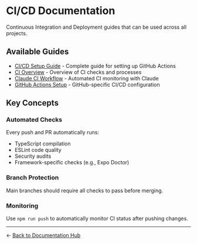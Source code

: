 # CI/CD Documentation

Continuous Integration and Deployment guides that can be used across all projects.

## Available Guides

- [CI/CD Setup Guide](./ci-cd-setup-guide.md) - Complete guide for setting up GitHub Actions
- [CI Overview](./ci-overview.md) - Overview of CI checks and processes
- [Claude CI Workflow](./claude-ci-workflow.md) - Automated CI monitoring with Claude
- [GitHub Actions Setup](./github-actions-setup.md) - GitHub-specific CI/CD configuration

## Key Concepts

### Automated Checks
Every push and PR automatically runs:
- TypeScript compilation
- ESLint code quality
- Security audits
- Framework-specific checks (e.g., Expo Doctor)

### Branch Protection
Main branches should require all checks to pass before merging.

### Monitoring
Use `npm run push` to automatically monitor CI status after pushing changes.

---

← [Back to Documentation Hub](../../)